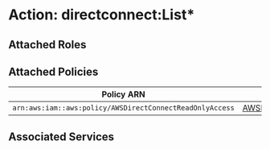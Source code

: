 # Action: directconnect:List*

## Attached Roles

## Attached Policies

| Policy ARN | Policy Name |
|------------|-------------|
| `arn:aws:iam::aws:policy/AWSDirectConnectReadOnlyAccess` | [AWSDirectConnectReadOnlyAccess](../policies.md#awsdirectconnectreadonlyaccess) |

## Associated Services

